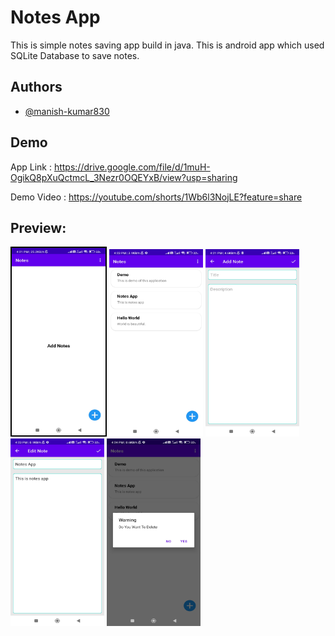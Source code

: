 # Notes App

This is simple notes saving app build in java. This is android app which used SQLite Database to save notes.

## Authors

- [@manish-kumar830](https://github.com/manish-kumar830)


## Demo

App Link : https://drive.google.com/file/d/1muH-OgikQ8pXuQctmcL_3Nezr0OQEYxB/view?usp=sharing

Demo Video : https://youtube.com/shorts/1Wb6l3NojLE?feature=share

## Preview:
<img src="https://github.com/manish-kumar830/Notes/blob/main/ss/ss1.jpg?raw=true" alt="Splash Screen" style="border:2px solid black;" width="150" height="300" /> <img src="https://github.com/manish-kumar830/Notes/blob/main/ss/ss2.jpg?raw=true" alt="Splash Screen" width="150" height="300" /> <img src="https://github.com/manish-kumar830/Notes/blob/main/ss/ss3.jpg?raw=true" alt="Splash Screen" width="150" height="300" /> <img src="https://github.com/manish-kumar830/Notes/blob/main/ss/ss4.jpg?raw=true" alt="Splash Screen" width="150" height="300" /> <img src="https://github.com/manish-kumar830/Notes/blob/main/ss/ss5.jpg?raw=true" alt="Splash Screen" width="150" height="300" />

